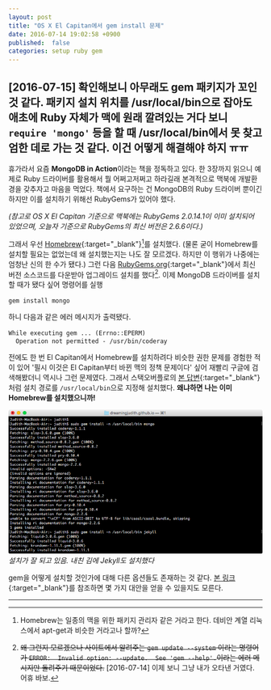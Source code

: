 ```yaml
---
layout: post
title: "OS X El Capitan에서 gem install 문제"
date: 2016-07-14 19:02:58 +0900
published:	false
categories: setup ruby gem
---
```


[2016-07-15] 확인해보니 아무래도 gem 패키지가 꼬인 것 같다. 패키지 설치 위치를 /usr/local/bin으로 잡아도 애초에 Ruby 자체가 맥에 원래 깔려있는 거다 보니 `require 'mongo'` 등을 할 때 /usr/local/bin에서 못 찾고 엄한 데로 가는 것 같다. 이건 어떻게 해결해야 하지 ㅠㅠ
---

휴가라서 요즘 **MongoDB in Action**이라는 책을 정독하고 있다. 한 3장까지 읽으니 예제로 Ruby 드라이버를 활용해서 뭘 어쩌고저쩌고 하라길래 본격적으로 맥북에 개발환경을 갖추자고 마음을 먹었다. 책에서 요구하는 건 MongoDB의 Ruby 드라이버 뿐이긴 하지만 이를 설치하기 위해선 RubyGems가 있어야 했다.

_(참고로 OS X El Capitan 기준으로 맥북에는 RubyGems 2.0.14.1이 이미 설치되어 있었으며, 오늘자 기준으로 RubyGems의 최신 버전은 2.6.6이다.)_

그래서 우선 [Homebrew](http://brew.sh){:target="_blank"}[^1]를 설치했다. (물론 굳이 Homebrew를 설치할 필요는 없었는데 왜 설치했는지는 나도 잘 모르겠다. 하지만 이 행위가 나중에는 엄청난 신의 한 수가 됐다.) 그런 다음 [RubyGems.org](https://rubygems.org){:target="_blank"}에서 최신 버전 소스코드를 다운받아 업그레이드 설치를 했다[^2]. 이제 MongoDB 드라이버를 설치할 때가 됐다 싶어 명령어를 실행

	gem install mongo

하니 다음과 같은 에러 메시지가 출력됐다.

	While executing gem ... (Errno::EPERM)
	  Operation not permitted - /usr/bin/coderay

전에도 한 번 El Capitan에서 Homebrew를 설치하려다 비슷한 권한 문제를 경험한 적이 있어 '필시 이것은 El Capitan부터 바뀐 맥의 정책 문제이다' 싶어 재빨리 구글에 검색해봤더니 역시나 그런 문제였다. 그래서 스택오버플로의 [본 답변](http://stackoverflow.com/a/32892222){:target="_blank"}처럼 설치 경로를 `/usr/local/bin`으로 지정해 설치했다. **왜냐하면 나는 이미 Homebrew를 설치했으니까!**

![Installing gem](/media/images/2016-07-14-01.png)
_설치가 잘 되고 있음. 내친 김에 Jekyll도 설치했다_

gem을 어떻게 설치할 것인가에 대해 다른 옵션들도 존재하는 것 같다. [본 링크](http://stackoverflow.com/q/31972968){:target="_blank"}를 참조하면 몇 가지 대안을 얻을 수 있을지도 모른다.

---
[^1]: Homebrew는 일종의 맥을 위한 패키지 관리자 같은 거라고 한다. 데비안 계열 리눅스에서 apt-get과 비슷한 거라고나 할까?
[^2]: <del>왜 그런지 모르겠으나 사이트에서 알려주는 `gem update --system` 이라는 명령어가 `ERROR:  Invalid option: --update.  See 'gem --help'.`이라는 에러 메시지만 돌려주기 때문이었다.</del> [2016-07-14] 이제 보니 그냥 내가 오타낸 거였다. 어휴 바보.
